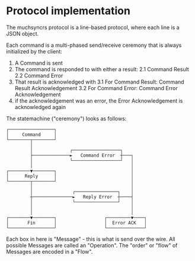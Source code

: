 # Protocol implementation

The muchsyncrs protocol is a line-based protocol, where each line is a JSON object.

Each command is a multi-phased send/receive ceremony that is always initialized by the client:

1. A Command is sent
2. The command is responded to with either a result:
    2.1 Command Result
    2.2 Command Error
3. That result is acknowledged with
    3.1 For Command Result: Command Result Acknowledgement
    3.2 For Command Error: Command Error Acknowledgement
4. if the acknowledgement was an error, the Error Acknowledgement is acknowledged again

The statemachine ("ceremony") looks as follows:

```norun
┌─────────────────┐
│     Command     │
└────────┬────────┘
         │
         │              ┌──────────────────┐
         ├──────────────►   Command Error  ┼───┐
         │              └──────────────────┘   │
         │                                     │
┌────────▼────────┐                            │
│      Reply      │                            │
└────────┬────────┘                            │
         │                                     │
         │               ┌────────────────┐    │
         ┼───────────────►   Reply Error  ┼────┤
         │               └────────────────┘    │
         │                                     │
         │                                     │
┌────────▼────────┐                  ┌─────────▼────┐
│       Fin       │                  │  Error ACK   │
└─────────────────┘                  └──────────────┘
```

Each box in here is "Message" - this is what is send over the wire.
All possible Messages are called an "Operation".
The "order" or "flow" of Messages are encoded in a "Flow".

